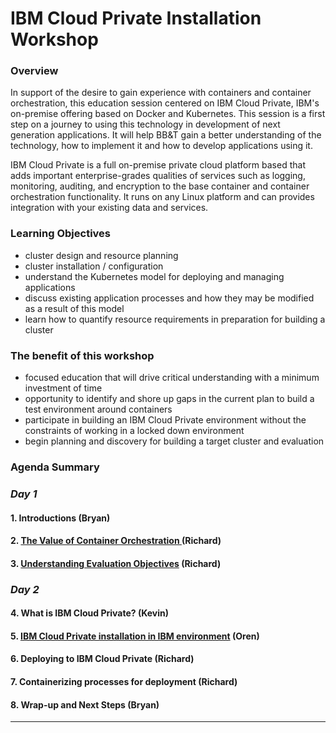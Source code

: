 # IBM Cloud Private Installation Workshop

### **Overview**

In support of the desire to gain experience with containers and container orchestration, this education session centered on IBM Cloud Private, IBM's on-premise offering based on Docker and Kubernetes. This session is a first step on a journey to using this technology in development of next generation applications. It will help BB&T gain a better understanding of the technology, how to implement it and how to develop applications using it.

IBM Cloud Private is a full on-premise private cloud platform based that adds important enterprise-grades qualities of services such as logging, monitoring, auditing, and encryption to the base container and container orchestration functionality. It runs on any Linux platform and can provides integration with your existing data and services.


### **Learning Objectives**

- cluster design and resource planning
- cluster installation / configuration
- understand the Kubernetes model for deploying and managing applications
- discuss existing application processes and how they may be modified as a result of this model
- learn how to quantify resource requirements in preparation for building a cluster

### **The benefit of this workshop**

- focused education that will drive critical understanding with a minimum investment of time
- opportunity to identify and shore up gaps in the current plan to build a test environment around containers
- participate in building an IBM Cloud Private environment without the constraints of working in a locked down environment
- begin planning and discovery for building a target cluster and evaluation

### **Agenda Summary**

### **_Day 1_**

#### 1. Introductions (Bryan)

#### 2. [The Value of Container Orchestration ](01-why-containers.md) (Richard)

#### 3. [Understanding Evaluation Objectives](02-target-objectives.md) (Richard)

### **_Day 2_**

#### 4. What is IBM Cloud Private? (Kevin)

#### 5. [IBM Cloud Private installation in IBM environment](04-installing-icp.md) (Oren)

#### 6. Deploying to IBM Cloud Private (Richard)

#### 7. Containerizing processes for deployment (Richard)

#### 8. Wrap-up and Next Steps (Bryan)



----
